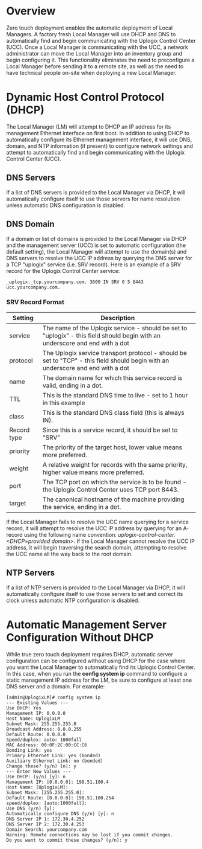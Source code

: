 <!-- 5.4 -->

# Overview

Zero touch deployment enables the automatic deployment of Local Managers.  A factory fresh Local Manager will use DHCP and DNS to automatically find and begin communicating with the Uplogix Control Center (UCC).  Once a Local Manager is communicating with the UCC, a network administrator can move the Local Manager into an inventory group and begin configuring it. This functionality eliminates the need to preconfigure a Local Manager before sending it to a remote site, as well as the need to have technical people on-site when deploying a new Local Manager.

# Dynamic Host Control Protocol (DHCP)

The Local Manager (LM) will attempt to DHCP an IP address for its management Ethernet interface on first boot.  In addition to using DHCP to automatically configure its Ethernet management interface, it will use DNS, domain, and NTP information (if present) to configure network settings and attempt to automatically find and begin communicating with the Uplogix Control Center (UCC).

## DNS Servers

If a list of DNS servers is provided to the Local Manager via DHCP, it will automatically configure itself to use those servers for name resolution unless automatic DNS configuration is disabled.

## DNS Domain

If a domain or list of domains is provided to the Local Manager via DHCP and the management server (UCC) is set to automatic configuration (the default setting), the Local Manager will attempt to use the domain(s) and DNS servers to resolve the UCC IP address by querying the DNS server for a TCP "uplogix" service (i.e. SRV record).  Here is an example of a SRV record for the Uplogix Control Center service:

```
_uplogix._tcp.yourcompany.com. 3600 IN SRV 0 5 8443 ucc.yourcompany.com.
```

### SRV Record Format
| Setting | Description |
| - | - |
| service | The name of the Uplogix service - should be set to "uplogix" - this field should begin with an underscore and end with a dot |
| protocol | The Uplogix service transport protocol - should be set to "TCP" - this field should begin with an underscore and end with a dot | 
| name | The domain name for which this service record is valid, ending in a dot. |
| TTL | This is the standard DNS time to live - set to 1 hour in this example |
| class | This is the standard DNS class field (this is always IN). |
| Record type | Since this is a service record, it should be set to "SRV" |
| priority | The priority of the target host, lower value means more preferred. |
| weight | A relative weight for records with the same priority, higher value means more preferred. |
| port | The TCP port on which the service is to be found - the Uplogix Control Center uses TCP port 8443. |
| target | The canonical hostname of the machine providing the service, ending in a dot. |

If the Local Manager fails to resolve the UCC name querying for a service record, it will attempt to resolve the UCC IP address by querying for an A-record using the following name convention: *uplogix-control-center.&lt;DHCP=provided domain&gt;*. If the Local Manager cannot resolve the UCC IP address, it will begin traversing the search domain, attempting to resolve the UCC name all the way back to the root domain.

## NTP Servers

If a list of NTP servers is provided to the Local Manager via DHCP, it will automatically configure itself to use those servers to set and correct its clock unless automatic NTP configuration is disabled.

# Automatic Management Server Configuration Without DHCP

While true zero touch deployment requires DHCP, automatic server configuration can be configured without using DHCP for the case where you want the Local Manager to automatically find its Uplogix Control Center.  In this case, when you run the **config system ip** command to configure a static management IP address for the LM, be sure to configure at least one DNS server and a domain. For example:

```
[admin@UplogixLM]# config system ip
--- Existing Values --- 
Use DHCP: Yes 
Management IP: 0.0.0.0
Host Name: UplogixLM
Subnet Mask: 255.255.255.0 
Broadcast Address: 0.0.0.255 
Default Route: 0.0.0.0 
Speed/duplex: auto: 1000full
MAC Address: 00:0F:2C:00:CC:C6 
Bonding Link: yes
Primary Ethernet Link: yes (bonded)
Auxiliary Ethernet Link: no (bonded)
Change these? (y/n) [n]: y
--- Enter New Values --- 
Use DHCP: (y/n) [y]: n
Management IP: [0.0.0.0]: 198.51.100.4
Host Name: [UplogixLM]: 
Subnet Mask: [255.255.255.0]: 
Default Route: [0.0.0.0]: 198.51.100.254
speed/duplex: [auto:1000full]: 
Use DNS (y/n) [y]: 
Automatically configure DNS (y/n) [y]: n
DNS Server IP 1: 172.30.4.252
DNS Server IP 2: 172.30.4.253 
Domain Search: yourcompany.com
Warning: Remote connections may be lost if you commit changes. 
Do you want to commit these changes? (y/n): y
```